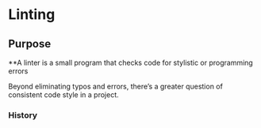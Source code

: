 
# Linting
## Purpose
**A linter is a small program that checks code for stylistic or programming errors     

Beyond eliminating typos and errors, there’s a greater question of consistent code style in a project.
### History
